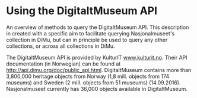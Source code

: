 # Using the DigitaltMuseum API
An overview of methods to query the DigitaltMuseum API. This description in created with a specific aim to facilitate querying Nasjonalmuseet's collection in DiMu, but can in principle be used to query any other collections, or across all collections in DiMu.

The DigitaltMuseum API is provided by KulturIT www.kulturit.no. 
Their API documentation (in Norwegian) can be found at http://api.dimu.org/doc/public_api.html.
DigitaltMuseum contains more than 3,800,000 heritage objects from Norway (1,8 mill. objects from 174 museums) and Sweden (2 mill. objects from 51 museums) (14.09.2016).
Nasjonalmuseet currently has 36,000 objects available in DigitaltMuseum.

